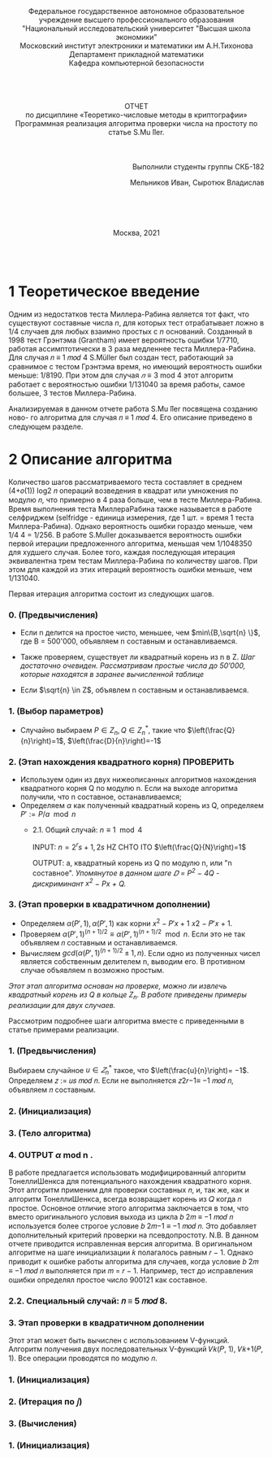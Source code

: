 <div style="text-align: center;">
Федеральное государственное автономное образовательное учреждение высшего профессионального образования
<br>
"Национальный исследовательский университет "Высшая школа экономики"
<br>
Московский институт электроники и математики им А.Н.Тихонова Департамент прикладной математики
<br>
Кафедра компьютерной безопасности
<br>
<br>
<br>
<br>
<br>
ОТЧЕТ
<br>
по дисциплине «Теоретико-числовые методы в криптографии»
<br>
Программная реализация алгоритма проверки числа на простоту по статье S.Mu ̈ller.<br>
<br>
<br>
<br>
</div>


<div style="text-align: right">
Выполнили студенты группы СКБ-182 

Мельников Иван, Сыротюк Владислав

<br>
<br>
<br>
<br>

</div>

<div style="text-align: center;">
Москва, 2021
<br>
<br>
<br>
<br>  
</div>

# 1 Теоретическое введение
Одним из недостатков теста Миллера-Рабина является тот факт, что существуют составные числа $n$, для которых тест отрабатывает ложно в 1/4 случаев для любых взаимно простых с $n$ оснований. Созданный в 1998 тест Грэнтэма (Grantham)
имеет вероятность ошибки 1/7710, работая ассимптотически в 3 раза медленнее теста Миллера-Рабина. Для случая
𝑛 ≡ 1 𝑚𝑜𝑑 4 S.Müller был создан тест, работающий за сравнимое с тестом Грэнтэма время, но имеющий вероятность 
ошибки меньше: 1/8190. При этом для случая $𝑛 \equiv 3$ mod 4 этот алгоритм работает с вероятностью ошибки 1/131040 за время работы, самое большее, 3 тестов Миллера-Рабина.

Анализируемая в данном отчете работа S.Mu ̈ller посвящена созданию ново- го алгоритма для случая 𝑛 ≡ 1 𝑚𝑜𝑑 4. 
Его описание приведено в следующем разделе.

# 2 Описание алгоритма
Количество шагов рассматриваемого теста составляет в среднем (4+𝑜(1)) log2 𝑛
операций возведения в квадрат или умножения по модулю 𝑛, что примерно в 4
раза больше, чем в тесте Миллера-Рабина. Время выполнения теста МиллераРабина также называется в работе селфриджем (selfridge - единица измерения, где 1 шт. = время 1 теста Миллера-Рабина). Однако вероятность ошибки гораздо меньше, чем 1/4 4 = 1/256. В работе S.Muller доказывается вероятность ошибки первой итерации предложенного алгоритма, меньшая чем 1/1048350 для худшего случая. Более того, каждая последующая итерация эквивалентна трем тестам Миллера-Рабина по количеству шагов. При этом для каждой из этих итераций вероятность ошибки меньше, чем 1/131040.

Первая итерация алгоритма состоит из следующих шагов.

### 0. (Предвычисления)
- Если n делится на простое чисто, меньшее, чем $min\{B,\sqrt{n} \}$, где B = 500'000, объявляем n составным и останавливаемся.
- Также проверяем, существует ли квадратный корень из n в Z.
*Шаг достаточно очевиден. Рассматривам простые числа до 50’000, которые
находятся в заранее вычисленной таблице*


- Если $\sqrt{n} \in Z$, объявлем n составным и останавливаемся.
### 1. (Выбор параметров)
- Случайно выбираем $P \in Z_n, Q \in Z^*_n$, такие что $\left(\frac{Q}{n}\right)=1$, $\left(\frac{D}{n}\right)=-1$
### 2. (Этап нахождения квадратного корня) ПРОВЕРИТЬ 
- Используем один из двух нижеописанных алгоритмов
нахождения квадратного корня Q по модулю n. Если на выходе алгоритма получили, что n составное, останавливаемся;
- Определяем $\alpha$ как полученный квадратный корень из Q, определяем $P':=P/a \mod n$
  - 2.1. Общий случай: $n \equiv 1 \mod 4$
 
    INPUT: $n = 2^rs + 1, 2s$ HZ CHTO ITO $\left(︂\frac{Q}{N}\right)︂=1$

    OUTPUT: a, квадратный корень из Q по модулю n, или "n составное".
*Упомянутое в данном шаге 𝐷 = $P^2$ − $4Q$ - дискриминант $x^2$ − $Px$ + $Q$.*
### 3. (Этап проверки в квадратичном дополнении)
- Определяем $\alpha(P',1),\alpha(P',1)$ как корни $x^2-P'x+1$ 𝑥2 − 𝑃′𝑥 + 1.
- Проверяем $\alpha(P', 1)^{(n+1)/2} \equiv \alpha(P', 1)^{(n+1)/2} \mod n$. Если это не так объявляем 𝑛 составным и останавливаемся.
- Вычисляем $gcd(\alpha(P', 1)^{(n+1)/2} \pm 1, n)$. Если одно из полученных чисел является собственным делителем n, выводим его. В противном случае объявляем n возможно простым.


*Этот этап алгоритма основан на проверке, можно ли извлечь квадратный
корень из $Q$ в кольце $Z_n$. В работе приведены примеры реализации для двух
случаев.*

Рассмотрим подробнее шаги алгоритма вместе с приведенными в статье примерами реализации.
 

### 1. (Предвычисления)
Выбираем случайное $u \in 𝑍^*_n$ такое, что $\left(︁\frac{u}{n}\right)︁= −1$. Определяем 𝑧 := 𝑢𝑠 𝑚𝑜𝑑 𝑛. Если не выполняется 𝑧2𝑟−1≡ −1 𝑚𝑜𝑑 𝑛, объявляем 𝑛 составным.
### 2. (Инициализация)
### 3. (Тело алгоритма)
### 4. OUTPUT $\alpha$ mod n .
В работе предлагается использовать модифицированный алгоритм ТонеллиШенкса для потенциального нахождения квадратного корня. Этот алгоритм
применим для проверки составных 𝑛, и, так же, как и алгоритм ТонеллиШенкса, всегда возвращает корень из 𝑄 когда 𝑛 простое. Основное отличие
этого алгоритма заключается в том, что вместо оригинального условия выхода
из цикла 𝑏
2𝑚
≡ −1 𝑚𝑜𝑑 𝑛 используется более строгое условие 𝑏
2𝑚−1
≡ −1 𝑚𝑜𝑑 𝑛.
Это добавляет дополнительный критерий проверки на псевдопростоту.
N.B. В данном отчете приводится исправленная версия алгоритма. В оригинальном алгоритме на шаге инициализации 𝑘 полагалось равным 𝑟 − 1. Однако приводит к ошибке работы алгоритма для случаев, когда условие 𝑏
2𝑚
≡
−1 𝑚𝑜𝑑 𝑛 выполняется при 𝑚 = 𝑟 − 1.
Например, тест до исправления ошибки определял простое число 900121
как составное.

### 2.2. Специальный случай: 𝑛 ≡ 5 𝑚𝑜𝑑 8.
### 3. Этап проверки в квадратичном дополнении

Этот этап может быть вычислен с использованием V-функций.
Алгоритм получения двух последовательных V-функций 𝑉𝑘(𝑃, 1), 𝑉𝑘+1(𝑃, 1).
Все операции проводятся по модулю 𝑛.
### 1. (Инициализация)
### 2. (Итерация по 𝑗)
### 3. (Вычисления)
### 1. (Инициализация)
</div>


